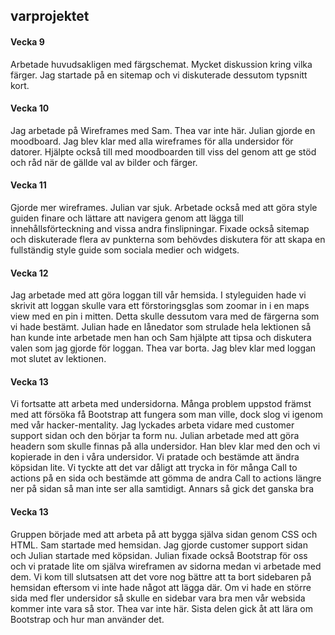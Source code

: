 ## varprojektet

#### Vecka 9

Arbetade huvudsakligen med färgschemat. Mycket diskussion kring vilka färger. Jag startade på en sitemap och vi diskuterade dessutom typsnitt kort.

#### Vecka 10

Jag arbetade på Wireframes med Sam. Thea var inte här. Julian gjorde en moodboard. Jag blev klar med alla wireframes för alla undersidor för datorer. Hjälpte också till med moodboarden till viss del genom att ge stöd och råd när de gällde val av bilder och färger.

#### Vecka 11

Gjorde mer wireframes. Julian var sjuk. Arbetade också med att göra style guiden finare och lättare att navigera genom att lägga till innehållsförteckning and vissa andra finslipningar. Fixade också sitemap och diskuterade flera av punkterna som behövdes diskutera för att skapa en fullständig style guide som sociala medier och widgets.

#### Vecka 12

Jag arbetade med att göra loggan till vår hemsida. I styleguiden hade vi skrivit att loggan skulle vara ett förstoringsglas som zoomar in i en maps view med en pin i mitten. Detta skulle dessutom vara med de färgerna som vi hade bestämt. Julian hade en lånedator som strulade hela lektionen så han kunde inte arbetade men han och Sam hjälpte att tipsa och diskutera valen som jag gjorde för loggan. Thea var borta. Jag blev klar med loggan mot slutet av lektionen.

#### Vecka 13

Vi fortsatte att arbeta med undersidorna. Många problem uppstod främst med att försöka få Bootstrap att fungera som man ville, dock slog vi igenom med vår hacker-mentality. Jag lyckades arbeta vidare med customer support sidan och den börjar ta form nu. Julian arbetade med att göra headern som skulle finnas på alla undersidor. Han blev klar med den och vi kopierade in den i våra undersidor. Vi pratade och bestämde att ändra köpsidan lite. Vi tyckte att det var dåligt att trycka in för många Call to actions på en sida och bestämde att gömma de andra Call to actions längre ner på sidan så man inte ser alla samtidigt. Annars så gick det ganska bra

#### Vecka 13

Gruppen började med att arbeta på att bygga själva sidan genom CSS och HTML. Sam startade med hemsidan. Jag gjorde customer support sidan och Julian startade med köpsidan. Julian fixade också Bootstrap för oss och vi pratade lite om själva wireframen av sidorna medan vi arbetade med dem. Vi kom till slutsatsen att det vore nog bättre att ta bort sidebaren på hemsidan eftersom vi inte hade något att lägga där. Om vi hade en större sida med fler undersidor så skulle en sidebar vara bra men vår websida kommer inte vara så stor. Thea var inte här. Sista delen gick åt att lära om Bootstrap och hur man använder det. 

